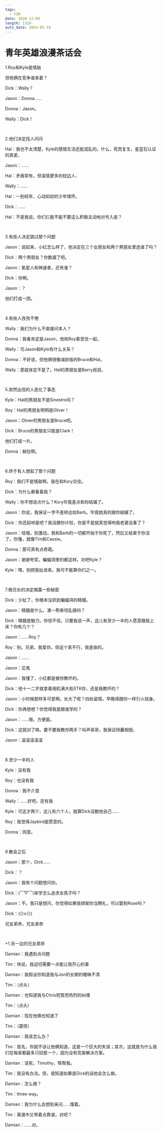 ```yaml
---
tags:
  - FIN
date: 2020-12-09
length: 1310
auto_date: 2024-05-19
---
```


# 青年英雄浪漫茶话会

1.Roy和Kyle是情敌

但他俩在竞争谁来着？

Dick：Wally？

Jason：Donna……

Donna：Jason。

Wally：Dick！

<br>

2.他们决定找人问问

Hal：我也不太清楚，Kyle的感情生活还挺混乱的。什么，死而复生，星蓝石认证的真爱、

Jason：……

Hal：矛盾常有，但温情更多的枕边人、

Wally：……

Hal：一别经年，心动如初的少年情怀。

Dick：……

Hal：不是我说，你们仨能不能不要这么积极主动地对号入座？

<br>

3.有些人决定跳过那个问题

Jason：说起来，小红怎么样了，他决定在三个女朋友和两个男朋友里选谁了吗？

Dick：两个男朋友？你数漏了吧。

Jason：氪星人和神速者，还有谁？

Dick：你啊。

Jason：？

他们打成一团。

<br>

4.有些人孜孜不倦

Wally：我们为什么不直接问本人？

Donna：我看肯定是Jason，他和Roy甚至住一起。

Wally：可Jason和Kyle有什么关系？

Donna：不好说，但他俩很像减龄版的Bruce和Hal。

Wally：那就肯定不是了。Hal的男朋友是Barry叔叔。

<br>

5.突然出现的人恶化了事态

Kyle：Hal的男朋友不是Sinestro吗？

Roy：Hal的男朋友明明是Oliver！

Jason：Oliver的男朋友是Bruce吧。

Dick：Bruce的男朋友只能是Clark！

他们打成一片。

Donna：赫拉啊。

<br>

6.终于有人想起了那个问题

Roy：我们不是情敌啊，我在和Kory交往。

Dick：为什么都看着我？

Wally：你不想说点什么？Kory毕竟差点和你结婚了。

Jason：你说，我保证一字不差转达给Barb。毕竟她真的跟你结婚了。

Dick：你还起哄是吧？我没跟你计较，你是不是就真觉得吻我老婆没事了？

Jason：哇哦，别激动，我和Barb的一切都开始于你死了，然后又结束于你活了。你懂，就像Tim和Cassie。

Donna：那可真有点奇葩。

Jason：谢谢夸奖，蝙蝠洞里的都这样。对吧Kyle？

Kyle：嘿，别把我扯进来。我可不能算你们之一。

<br>

7.做兄长的决定揭露一些秘密

Dick：少扯了，你根本没抓到蝙蝠洞的精髓。

Jason：精髓是什么，凑一帮泰坦乱搞吗？

Dick：精髓是魅力。你信不信，只要我说一声，这儿有至少一半的人愿意跟我上床？你有几个？

Jason：……Roy？

Roy：别。兄弟，我爱你，但这个真不行，我是直的。

Jason：……

Jason：见鬼

Jason：我懂了，小红都是被你教坏的。

Dick：他十一二岁就拿着相机满大街STK你，还是我教坏的？

Jason：小时候那样多可爱啊。长大了呢？四处留情，早晚得跟你一样引火烧身。

Dick：你再想想？你觉得我是跟谁学的？

Jason：……哦，方便面。

Dick：这就对了嘛。要不要我教你两手？叫声哥哥，我保证倾囊相授。

Jason：滚滚滚滚滚

<br>

8.至少一半的人

Kyle：没有我

Roy：也没有我

Donna：我不介意

Wally：……好吧，还有我

Kyle：可这才两个，这儿有六个人，就算Dick没数他自己……

Roy：我觉得Jaybird是愿意的。

Donna：同意。

<br>

9.散会之后

Jason：那个，Dick……

Dick：？

Jason：我有个问题想问你。

Dick：(⌒▽⌒)来学怎么追求女孩子吗？

Jason：不。我只是想问，你觉得如果我绑架你当聘礼，可以娶到Rose吗？

Dick：(⊙o⊙)

兄友弟恭，兄友弟恭

<br>

+1.另一边的兄友弟恭

Damian：我遇到点问题

Tim：快说，我迫切需要一点能让我开心的事

Damian：我假设你知道我与Jon的长期的暧昧不清

Tim：（点头）

Damian：也知道我与Chris短暂而热烈的纠缠

Tim：（点头）

Damian：现在他俩也知道了

Tim：（震惊）

Damian：我该怎么办？

Tim：首先，你就不该让他俩知道，这是一个巨大的失误；其次，这就是为什么我们在每家都最多只招惹一个，因为没有完美解决方案。

Damian：该死，Timothy，帮帮我。

Tim：我没有办法。但，我知道如果是Dick的话他会怎么做。

Damian：怎么做？

Tim：three way。

Damian：我为什么会想到来问……慢着。

Tim：离谱中又带着点靠谱，对吧？

Damian：……对。
